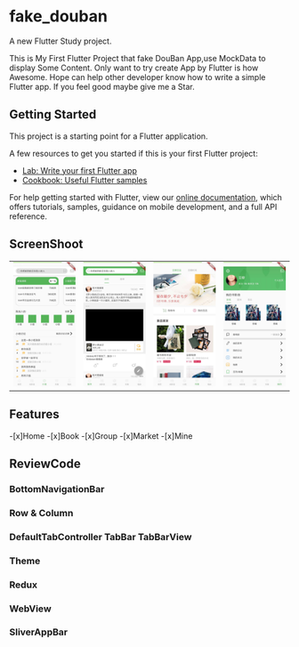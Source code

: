 # fake_douban

A new Flutter Study project.

This is My First Flutter Project that fake DouBan App,use MockData to display Some Content.
Only want to try create App by Flutter is how Awesome.
Hope can help other developer know how to write a simple Flutter app.
If you feel good maybe give me a Star.

## Getting Started

This project is a starting point for a Flutter application.

A few resources to get you started if this is your first Flutter project:

- [Lab: Write your first Flutter app](https://flutter.dev/docs/get-started/codelab)
- [Cookbook: Useful Flutter samples](https://flutter.dev/docs/cookbook)

For help getting started with Flutter, view our
[online documentation](https://flutter.dev/docs), which offers tutorials,
samples, guidance on mobile development, and a full API reference.

## ScreenShoot
<table>
    <tr>
        <td ><center><img src="/art/img1.jpeg" ></center></td>
        <td ><center><img src="/art/img2.jpeg" ></center></td>
        <td ><center><img src="/art/img3.jpeg" ></center></td>
        <td ><center><img src="/art/img4.jpeg" ></center></td>  
    </tr>
</table>

## Features

-[x]Home
-[x]Book
-[x]Group
-[x]Market 
-[x]Mine

## ReviewCode

### BottomNavigationBar

### Row & Column

### DefaultTabController TabBar TabBarView

### Theme

### Redux

### WebView

### SliverAppBar


